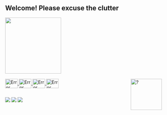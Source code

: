 
  <!--Why so curius?-->
## Welcome! Please excuse the clutter
 <div>
  <a href="https://github.com/FSHerrmann">
  <img height="180em" src="https://github-readme-stats.vercel.app/api?username=FSHerrmann&show_icons=true&%title_color=009c3b&%text_color=002776&icon_color=ffdf00"/>

	
<div style="display: inline_block"><br>
  <img align="center" alt="Error" height="30" width="40" src="https://cdn.jsdelivr.net/npm/programming-languages-logos/src/python/python.svg">
  <img align="center" alt="Error" height="30" width="40" src="https://cdn.jsdelivr.net/npm/programming-languages-logos/src/php/php.svg">
  <img align="center" alt="Error" height="30" width="40" src="https://cdn.jsdelivr.net/npm/programming-languages-logos/src/html/html.svg">
  <img align="center" alt="Error" height="30" width="40" src="https://cdn.jsdelivr.net/npm/programming-languages-logos/src/java/java.svg">
  <img height="100em" align="right" alt="?" src="https://github.com/FSHerrmann/FSHerrmann/blob/main/Me%20and%20Myself.gif">
</div>
  
  ##
  
  <div>
  <a href = "mailto: mime.schneider@gmail.com"><img src="https://img.shields.io/badge/-Gmail-%23EA4335?style=for-the-badge&logo=gmail&logoColor=white" target="_blank"></a>
  <a href="https://www.linkedin.com/in/felipesherrmann" target="_blank"><img src="https://img.shields.io/badge/-LinkedIn-%230077B5?style=for-the-badge&logo=linkedin&logoColor=white" target="_blank"></a>
  <a href="https://instagram.com/felipe.sh" target="_blank"><img src="https://img.shields.io/badge/-Instagram-%23E4405F?style=for-the-badge&logo=instagram&logoColor=white" target="_blank"></a>
</div>

<!--https://giphy.com/gifs/realfoodrn-working-fast-typing-baby-SAIGPdSohpC7JdRcHT, Gif-->
<!--https://github.com/rafaballerini/rafaballerini/blob/main/README.md, Refference-->


